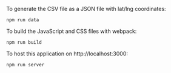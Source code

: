 To generate the CSV file as a JSON file with lat/lng coordinates:

    npm run data

To build the JavaScript and CSS files with webpack:

    npm run build

To host this application on http://localhost:3000:

    npm run server
